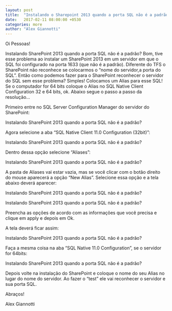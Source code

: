 ```yaml
---
layout: post
title:  "Instalando o Sharepoint 2013 quando a porta SQL não é a padrão"
date:   2017-02-11 08:00:00 +0530
categories: more
author: "Alex Giannotti"
---
```


Oi Pessoas!

Instalando SharePoint 2013 quando a porta SQL não é a padrão? Bom, tive esse problema ao instalar um SharePoint 2013 em um servidor em que o SQL foi configurado na porta 1633 (que não é a padrão). Diferente do TFS o SharePoint não reconhece se colocarmos o “nome do servidor,a porta do SQL”. Então como podemos fazer para o SharePoint reconhecer o servidor do SQL sem esse problema? Simples! Colocamos um Alias para esse SQL! Se o computador for 64 bits coloque o Alias no SQL Native Client Configuration 32 e 64 bits, ok. Abaixo segue o passo a passo da resolução…

Primeiro entre no SQL Server Configuration Manager do servidor do SharePoint:

Instalando SharePoint 2013 quando a porta SQL não é a padrão?
 

Agora selecione a aba “SQL Native Client 11.0 Configuration (32bit)”:

Instalando SharePoint 2013 quando a porta SQL não é a padrão?
 

Dentro dessa opção selecione “Aliases”:

Instalando SharePoint 2013 quando a porta SQL não é a padrão?
 

A pasta de Aliases vai estar vazia, mas se você clicar com o botão direito do mouse aparecerá a opção “New Alias”. Selecione essa opção e a tela abaixo deverá aparecer:

Instalando SharePoint 2013 quando a porta SQL não é a padrão?
 

Instalando SharePoint 2013 quando a porta SQL não é a padrão?

 

Preencha as opções de acordo com as informações que você precisa e clique em apply e depois em Ok.

A tela deverá ficar assim:

Instalando SharePoint 2013 quando a porta SQL não é a padrão?
 

Faça a mesma coisa na aba “SQL Native 11.0 Configuration”, se o servidor for 64bits:

Instalando SharePoint 2013 quando a porta SQL não é a padrão?
 

Depois volte na instalação do SharePoint e coloque o nome do seu Alias no lugar do nome do servidor. Ao fazer o “test” ele vai reconhecer o servidor e sua porta SQL.

Abraços!

Alex Giannotti